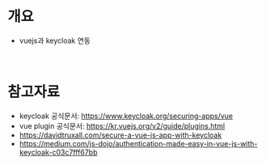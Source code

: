 # 개요
* vuejs과 keycloak 연동

<br>

# 참고자료
* keycloak 공식문서: https://www.keycloak.org/securing-apps/vue
* vue plugin 공식문서: https://kr.vuejs.org/v2/guide/plugins.html
* https://davidtruxall.com/secure-a-vue-js-app-with-keycloak
* https://medium.com/js-dojo/authentication-made-easy-in-vue-js-with-keycloak-c03c7fff67bb